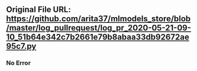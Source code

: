 ## Original File URL: https://github.com/arita37/mlmodels_store/blob/master/log_pullrequest/log_pr_2020-05-21-09-10_51b64e342c7b2661e79b8abaa33db92672ae95c7.py<br />

### No Error